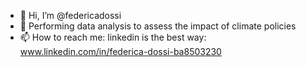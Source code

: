 - 👋 Hi, I’m @federicadossi
- 🌱 Performing data analysis to assess the impact of climate policies
- 📫 How to reach me: linkedin is the best way: www.linkedin.com/in/federica-dossi-ba8503230

<!---
federicadossi/federicadossi is a ✨ special ✨ repository because its `README.md` (this file) appears on your GitHub profile.
You can click the Preview link to take a look at your changes.
--->
